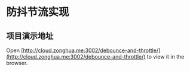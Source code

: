 # 防抖节流实现

## 项目演示地址
Open [http://cloud.zonghua.me:3002/debounce-and-throttle/](http://cloud.zonghua.me:3002/debounce-and-throttle/) to view it in the browser.
